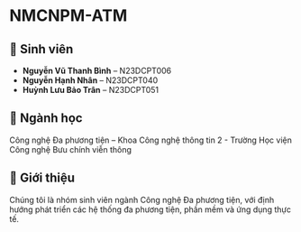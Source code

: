 # NMCNPM-ATM

## 👥 Sinh viên
- **Nguyễn Vũ Thanh Bình** – N23DCPT006  
- **Nguyễn Hạnh Nhân** – N23DCPT040  
- **Huỳnh Lưu Bảo Trân** – N23DCPT051  

## 🏫 Ngành học
Công nghệ Đa phương tiện – Khoa Công nghệ thông tin 2 - Trường Học viện Công nghệ Bưu chính viễn thông

## 🎯 Giới thiệu
Chúng tôi là nhóm sinh viên ngành Công nghệ Đa phương tiện, với định hướng phát triển các hệ thống đa phương tiện, phần mềm và ứng dụng thực tế.   
